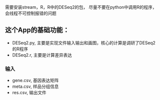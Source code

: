 需要安装stream，R，R中的DESeq2的包，
尽量不要在python中调用R的程序，会线程不可控制报错的问题

## 这个App的基础功能：
 * DESeq2.py, 主要是实现文件输入输出和画图，核心的计算是调研了DESeq2的R程序
 * DESeq2.r, 主要是计算差异表达
### 输入
 * gene.csv, 基因表达矩阵
 * meta.csv, 样品分组信息
 * res.csv, 输出文件
